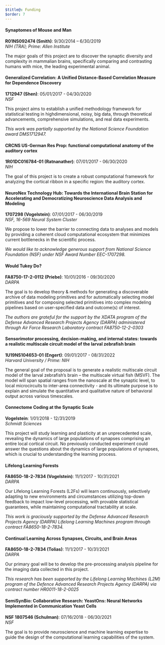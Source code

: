 ```yaml
---
$title@: Funding
$order: 7
---
```


#### Synaptomes of Mouse and Man
**R01NS092474 (Smith)**: 9/30/2014 – 6/30/2019  
*NIH (TRA); Prime: Allen Institute*

The major goals of this project are to discover the synaptic diversity and complexity in mammalian
brains, specifically comparing and contrasting humans with mice, the leading experimental animal.


#### Generalized Correlation: A Unified Distance-Based Correlation Measure for Dependence Discovery
**1712947 (Shen)**: 05/01/2017 - 04/30/2020  
*NSF*

This project aims to establish a unified methodology framework for statistical testing in highdimensional, noisy, big data, through theoretical advancements, comprehensive simulations, and real
data experiments.  

*This work was partially supported by the National Science Foundation award DMS1712947.*


#### CRCNS US-German Res Prop: functional computational anatomy of the auditory cortex
**1R01DC016784-01 (Ratnanather)**: 07/01/2017 - 06/30/2020  
*NIH*

The goal of this project is to create a robust computational framework for analyzing the cortical ribbon
in a specific region: the auditory cortex.


#### NeuroNex Technology Hub: Towards the International Brain Station for Accelerating and Democratizing Neuroscience Data Analysis and Modeling
**1707298 (Vogelstein)**: 07/01/2017 - 06/30/2019  
*NSF, 16-569 Neural System Cluster*

We propose to lower the barrier to connecting data to analyses and models by providing a coherent
cloud computational ecosystem that minimizes current bottlenecks in the scientific process.

*We would like to acknowledge generous support from National Science
Foundation (NSF) under NSF Award Number EEC-1707298.*

#### Would Tukey Do?
**FA8750-17-2-0112 (Priebe)**: 10/01/2016 - 09/30/2020  
*DARPA*

The goal is to develop theory & methods for generating a discoverable archive of data modeling
primitives and for automatically selecting model primitives and for composing selected primitives into
complex modeling pipelines based on user-specified data and outcome(s) of interest.

*The authors are grateful for the support by the XDATA program of the Defense Advanced Research Projects Agency (DARPA) administered through Air Force Research Laboratory contract FA8750-12-2-0303*

#### Sensorimotor processing, decision-making, and internal states: towards a realistic multiscale circuit model of the larval zebrafish brain
**1U19NS104653-01 (Engert)**: 09/01/2017 - 08/31/2022  
*Harvard University / Prime: NIH*

The general goal of the proposal is to generate a realistic multiscale circuit model of the larval
zebrafish’s brain – the multiscale virtual fish (MSVF). The model will span spatial ranges from the
nanoscale at the synaptic level, to local microcircuits to inter-area connectivity - and its ultimate
purpose is to explain and simulate the quantitative and qualitative nature of behavioral output across
various timescales.

#### Connectome Coding at the Synaptic Scale
**Vogelstein**: 1/01/2018 - 12/31/2019  
*Schmidt Sciences*

This project will study learning and plasticity at an unprecedented scale, revealing the dynamics of
large populations of synapses comprising an entire local cortical circuit. No previously conducted
experiment could answer the questions about the dynamics of large populations of synapses, which
is crucial to understanding the learning process.

#### Lifelong Learning Forests
**FA8650-18-2-7834 (Vogelstein)**: 11/1/2017 - 10/31/2021  
*DARPA*

Our Lifelong Learning Forests (L2Fs) will learn continuously, selectively adapting to new
environments and circumstances utilizing top-down feedback to impact low-level processing, with
provable statistical guarantees, while maintaining computational tractability at scale. 

*This work is graciously supported by the Defense Advanced Research Projects Agency (DARPA) Lifelong Learning Machines program through contract FA8650-18-2-7834.*

#### Continual Learning Across Synapses, Circuits, and Brain Areas 
**FA8650-18-2-7834 (Tolias)**: 11/1/2017 - 10/31/2021  
*DARPA*

Our primary goal will be to develop the pre-processing analysis pipeline for the imaging data collected
in this project.

*This research has been supported by the Lifelong Learning Machines (L2M) program of the Defence Advanced Research Projects Agency (DARPA) via contract number HR0011-18-2-0025*

#### SemiSynBio: Collaborative Research: YeastOns: Neural Networks Implemented in Communication Yeast Cells
**NSF 1807546 (Schulman)**: 07/16/2018 - 06/30/2021  
*NSF*

The goal is to provide neuroscience and machine learning expertise to guide the design of the computational
learning capabilities of the system.